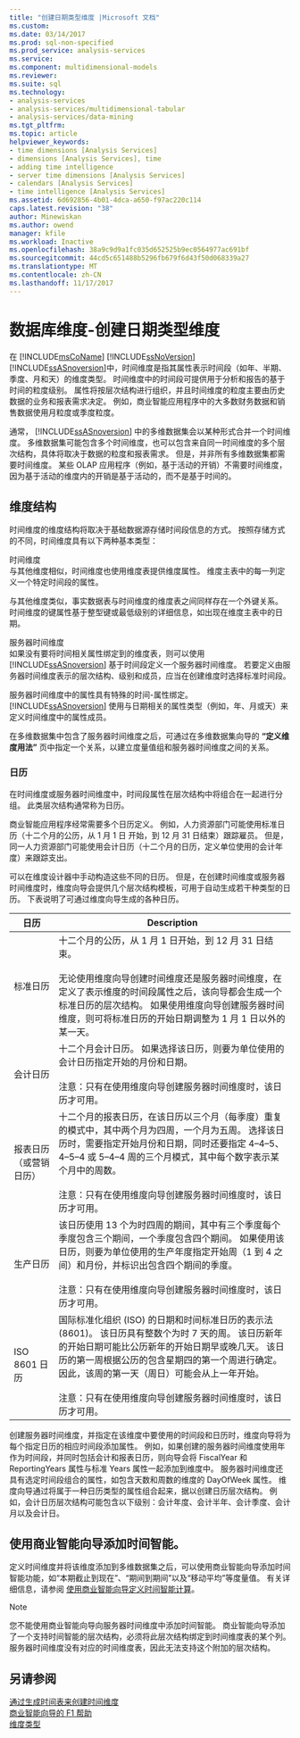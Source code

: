 ```yaml
---
title: "创建日期类型维度 |Microsoft 文档"
ms.custom: 
ms.date: 03/14/2017
ms.prod: sql-non-specified
ms.prod_service: analysis-services
ms.service: 
ms.component: multidimensional-models
ms.reviewer: 
ms.suite: sql
ms.technology:
- analysis-services
- analysis-services/multidimensional-tabular
- analysis-services/data-mining
ms.tgt_pltfrm: 
ms.topic: article
helpviewer_keywords:
- time dimensions [Analysis Services]
- dimensions [Analysis Services], time
- adding time intelligence
- server time dimensions [Analysis Services]
- calendars [Analysis Services]
- time intelligence [Analysis Services]
ms.assetid: 6d692856-4b01-4dca-a650-f97ac220c114
caps.latest.revision: "38"
author: Minewiskan
ms.author: owend
manager: kfile
ms.workload: Inactive
ms.openlocfilehash: 38a9c9d9a1fc035d652525b9ec0564977ac691bf
ms.sourcegitcommit: 44cd5c651488b5296fb679f6d43f50d068339a27
ms.translationtype: MT
ms.contentlocale: zh-CN
ms.lasthandoff: 11/17/2017
---
```

# <a name="database-dimensions---create-a-date-type-dimension"></a>数据库维度-创建日期类型维度
  在 [!INCLUDE[msCoName](../../includes/msconame-md.md)] [!INCLUDE[ssNoVersion](../../includes/ssnoversion-md.md)] [!INCLUDE[ssASnoversion](../../includes/ssasnoversion-md.md)]中，时间维度是指其属性表示时间段（如年、半期、季度、月和天）的维度类型。 时间维度中的时间段可提供用于分析和报告的基于时间的粒度级别。 属性将按层次结构进行组织，并且时间维度的粒度主要由历史数据的业务和报表需求决定。 例如，商业智能应用程序中的大多数财务数据和销售数据使用月粒度或季度粒度。  
  
 通常， [!INCLUDE[ssASnoversion](../../includes/ssasnoversion-md.md)] 中的多维数据集会以某种形式合并一个时间维度。 多维数据集可能包含多个时间维度，也可以包含来自同一时间维度的多个层次结构，具体将取决于数据的粒度和报表需求。 但是，并非所有多维数据集都需要时间维度。 某些 OLAP 应用程序（例如，基于活动的开销）不需要时间维度，因为基于活动的维度内的开销是基于活动的，而不是基于时间的。  
  
## <a name="dimension-structure"></a>维度结构  
 时间维度的维度结构将取决于基础数据源存储时间段信息的方式。 按照存储方式的不同，时间维度具有以下两种基本类型：  
  
 时间维度  
 与其他维度相似，时间维度也使用维度表提供维度属性。 维度主表中的每一列定义一个特定时间段的属性。  
  
 与其他维度类似，事实数据表与时间维度的维度表之间同样存在一个外键关系。 时间维度的键属性基于整型键或最低级别的详细信息，如出现在维度主表中的日期。  
  
 服务器时间维度  
 如果没有要将时间相关属性绑定到的维度表，则可以使用 [!INCLUDE[ssASnoversion](../../includes/ssasnoversion-md.md)] 基于时间段定义一个服务器时间维度。 若要定义由服务器时间维度表示的层次结构、级别和成员，应当在创建维度时选择标准时间段。  
  
 服务器时间维度中的属性具有特殊的时间-属性绑定。 [!INCLUDE[ssASnoversion](../../includes/ssasnoversion-md.md)] 使用与日期相关的属性类型（例如，年、月或天）来定义时间维度中的属性成员。  
  
 在多维数据集中包含了服务器时间维度之后，可通过在多维数据集向导的 **“定义维度用法”** 页中指定一个关系，以建立度量值组和服务器时间维度之间的关系。  
  
### <a name="calendars"></a>日历  
 在时间维度或服务器时间维度中，时间段属性在层次结构中将组合在一起进行分组。 此类层次结构通常称为日历。  
  
 商业智能应用程序经常需要多个日历定义。 例如，人力资源部门可能使用标准日历（十二个月的公历，从 1 月 1 日 开始，到 12 月 31 日结束）跟踪雇员。 但是，同一人力资源部门可能使用会计日历（十二个月的日历，定义单位使用的会计年度）来跟踪支出。  
  
 可以在维度设计器中手动构造这些不同的日历。 但是，在创建时间维度或服务器时间维度时，维度向导会提供几个层次结构模板，可用于自动生成若干种类型的日历。 下表说明了可通过维度向导生成的各种日历。  
  
|日历|Description|  
|--------------|-----------------|  
|标准日历|十二个月的公历，从 1 月 1 日开始，到 12 月 31 日结束。<br /><br /> 无论使用维度向导创建时间维度还是服务器时间维度，在定义了表示维度的时间段属性之后，该向导都会生成一个标准日历的层次结构。 如果使用维度向导创建服务器时间维度，则可将标准日历的开始日期调整为 1 月 1 日以外的某一天。|  
|会计日历|十二个月会计日历。 如果选择该日历，则要为单位使用的会计日历指定开始的月份和日期。<br /><br /> 注意：只有在使用维度向导创建服务器时间维度时，该日历才可用。|  
|报表日历（或营销日历）|十二个月的报表日历，在该日历以三个月（每季度）重复的模式中，其中两个月为四周，一个月为五周。 选择该日历时，需要指定开始月份和日期，同时还要指定 4–4–5、4–5–4 或 5–4–4 周的三个月模式，其中每个数字表示某个月中的周数。<br /><br /> 注意：只有在使用维度向导创建服务器时间维度时，该日历才可用。|  
|生产日历|该日历使用 13 个为时四周的期间，其中有三个季度每个季度包含三个期间，一个季度包含四个期间。 如果使用该日历，则要为单位使用的生产年度指定开始周（1 到 4 之间）和月份，并标识出包含四个期间的季度。<br /><br /> 注意：只有在使用维度向导创建服务器时间维度时，该日历才可用。|  
|ISO 8601 日历|国际标准化组织 (ISO) 的日期和时间标准日历的表示法 (8601)。 该日历具有整数个为时 7 天的周。 该日历新年的开始日期可能比公历新年的开始日期早或晚几天。 该日历的第一周根据公历的包含星期四的第一个周进行确定。 因此，该周的第一天（周日）可能会从上一年开始。<br /><br /> 注意：只有在使用维度向导创建服务器时间维度时，该日历才可用。|  
  
 创建服务器时间维度，并指定在该维度中要使用的时间段和日历时，维度向导将为每个指定日历的相应时间段添加属性。 例如，如果创建的服务器时间维度使用年作为时间段，并同时包括会计和报表日历，则向导会将 FiscalYear 和 ReportingYears 属性与标准 Years 属性一起添加到维度中。 服务器时间维度还具有选定时间段组合的属性，如包含天数和周数的维度的 DayOfWeek 属性。 维度向导通过将属于一种日历类型的属性组合起来，据以创建日历层次结构。 例如，会计日历层次结构可能包含以下级别：会计年度、会计半年、会计季度、会计月以及会计日。  
  
## <a name="adding-time-intelligence-with-the-business-intelligence-wizard"></a>使用商业智能向导添加时间智能。  
 定义时间维度并将该维度添加到多维数据集之后，可以使用商业智能向导添加时间智能功能，如“本期截止到现在”、“期间到期间”以及“移动平均”等度量值。 有关详细信息，请参阅 [使用商业智能向导定义时间智能计算](../../analysis-services/multidimensional-models/define-time-intelligence-calculations-using-the-business-intelligence-wizard.md)。  
  
> [!NOTE]  
>  您不能使用商业智能向导向服务器时间维度中添加时间智能。 商业智能向导添加了一个支持时间智能的层次结构，必须将此层次结构绑定到时间维度表的某个列。 服务器时间维度没有对应的时间维度表，因此无法支持这个附加的层次结构。  
  
## <a name="see-also"></a>另请参阅  
 [通过生成时间表来创建时间维度](../../analysis-services/multidimensional-models/create-a-time-dimension-by-generating-a-time-table.md)   
 [商业智能向导的 F1 帮助](http://msdn.microsoft.com/library/155ac80c-63ae-47aa-9e86-9396e3d920eb)   
 [维度类型](../../analysis-services/multidimensional-models-olap-logical-dimension-objects/database-dimension-properties-types.md)  
  
  
